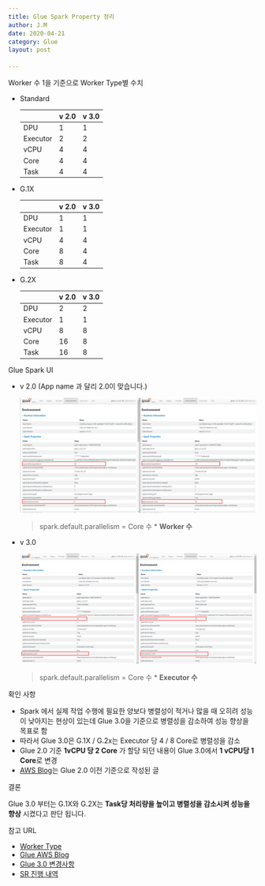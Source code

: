 ```yaml
---
title: Glue Spark Property 정리
author: J.M
date: 2020-04-21
category: Glue
layout: post

---
```


Worker 수 1을 기준으로 Worker Type별 수치

- Standard

  |          | v 2.0 | v 3.0 |
  | -------- | ----- | ----- |
  | DPU      | 1     | 1     |
  | Executor | 2     | 2     |
  | vCPU     | 4     | 4     |
  | Core     | 4     | 4     |
  | Task     | 4     | 4     |

- G.1X

  |          | v 2.0 | v 3.0 |
  | -------- | ----- | ----- |
  | DPU      | 1     | 1     |
  | Executor | 1     | 1     |
  | vCPU     | 4     | 4     |
  | Core     | 8     | 4     |
  | Task     | 8     | 4     |

- G.2X

  |          | v 2.0 | v 3.0 |
  | -------- | ----- | ----- |
  | DPU      | 2     | 2     |
  | Executor | 1     | 1     |
  | vCPU     | 8     | 8     |
  | Core     | 16    | 8     |
  | Task     | 16    | 8     |

<div style="page-break-after: always; break-after: page;"></div>

Glue Spark UI

- v 2.0 (App name 과 달리 2.0이 맞습니다.)

  ![v_2.0_core](../../Images/Glue/v_2.0_core.png)

  > spark.default.parallelism = Core 수  *  **Worker 수**

- v 3.0

  ![v_3.0_core](../../Images/Glue/v_3.0_core.png)

  > spark.default.parallelism = Core 수  *  **Executor 수**

<div style="page-break-after: always; break-after: page;"></div>

확인 사항

- Spark 에서 실제 작업 수행에 필요한 양보다 병렬성이 적거나 많을 때 오히려 성능이 낮아지는 현상이 있는데 Glue 3.0을 기준으로 병렬성을 감소하여 성능 향상을 목표로 함
- 따라서  Glue 3.0은 G.1X / G.2x는 Executor 당 4 / 8 Core로 병렬성을 감소
- Glue 2.0 기준 **1vCPU 당 2 Core** 가 할당 되던 내용이 Glue 3.0에서 **1 vCPU당 1 Core**로 변경
- [AWS Blog](https://aws.amazon.com/ko/blogs/big-data/best-practices-to-scale-apache-spark-jobs-and-partition-data-with-aws-glue/)는 Glue 2.0 이전 기준으로 작성된 글

결론

Glue 3.0 부터는 G.1X와 G.2X는 **Task당 처리량을 높이고 병렬성을 감소시켜 성능을 향상** 시켰다고 판단 됩니다. 

참고 URL

- [Worker Type](https://docs.aws.amazon.com/glue/latest/dg/add-job.html)
- [Glue AWS Blog](https://aws.amazon.com/ko/blogs/big-data/best-practices-to-scale-apache-spark-jobs-and-partition-data-with-aws-glue/)
- [Glue 3.0 변경사항](https://docs.aws.amazon.com/glue/latest/dg/migrating-version-30.html#migrating-version-30-from-20)
- [SR 진행 내역](https://us-east-1.console.aws.amazon.com/support/home?region=us-east-1#/case/?displayId=9905399981&language=en)